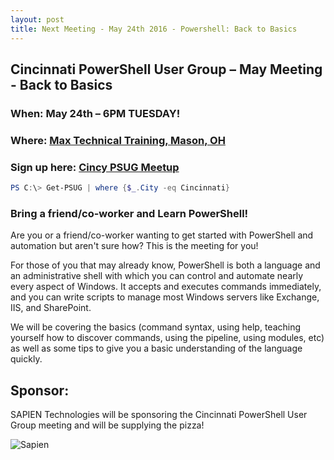 ```yaml
---
layout: post
title: Next Meeting - May 24th 2016 - Powershell: Back to Basics
---
```



## Cincinnati PowerShell User Group – May Meeting - Back to Basics

### When: May 24th – 6PM TUESDAY!

### Where: [Max Technical Training, Mason, OH](https://goo.gl/maps/ijBGbvJQR3B2)

### Sign up here: [Cincy PSUG Meetup](http://www.meetup.com/TechLife-Cincinnati/events/230751790/)

```powershell 
PS C:\> Get-PSUG | where {$_.City -eq Cincinnati}
```

### **Bring a friend/co-worker and Learn PowerShell!**

Are you or a friend/co-worker wanting to get started with PowerShell and automation but aren't sure how? This is the meeting for you! 

For those of you that may already know, PowerShell is both a language and an administrative shell with which you can control and automate nearly every aspect of Windows. It accepts and executes commands immediately, and you can write scripts to manage most Windows servers like Exchange, IIS, and SharePoint. 

We will be covering the basics (command syntax, using help, teaching yourself how to discover commands, using the pipeline, using modules, etc) as well as some tips to give you a basic understanding of the language quickly. 

## Sponsor:

SAPIEN Technologies will be sponsoring the Cincinnati PowerShell User Group meeting and will be supplying the pizza!

![Sapien](http://cincypowershell.org/img/sapien.jpeg)
